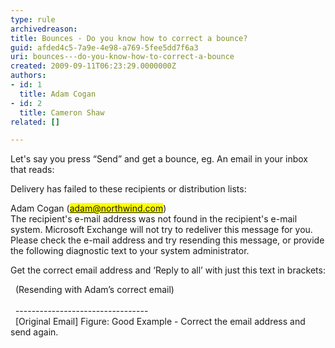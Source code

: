 ```yaml
---
type: rule
archivedreason: 
title: Bounces - Do you know how to correct a bounce?
guid: afded4c5-7a9e-4e98-a769-5fee5dd7f6a3
uri: bounces---do-you-know-how-to-correct-a-bounce
created: 2009-09-11T06:23:29.0000000Z
authors:
- id: 1
  title: Adam Cogan
- id: 2
  title: Cameron Shaw
related: []

---
```




  <p>Let's say you press “Send” and get a bounce, eg. An email in your inbox that reads&#58;&#160;</p>
<font class="ms-rteCustom-GreyBox">
<p>Delivery has failed to these recipients or distribution lists&#58;</p>
<p>Adam Cogan (<a href="mailto&#58;adam@northwind.com"><font style="background-color&#58;#ffff00;">ada</font><font style="background-color&#58;#ffff00;">m@northwind.com</font></a>)<br>
The recipient's e-mail address was not found in the recipient's e-mail system. Microsoft Exchange will not try to redeliver this message for you. Please check the e-mail address and try resending this message, or provide the following diagnostic text to your system administrator.</p>
</font>
<p>Get the correct email address and ‘Reply to all’ with just this text in brackets&#58;</p>
<font class="ms-rteCustom-GreyBox">&#160;&#160;(Resending with Adam’s correct email)<br>
&#160;&#160;&#160;&#160;&#160;&#160;&#160;&#160;&#160;&#160;&#160;&#160;&#160;&#160;&#160;&#160;&#160;&#160;&#160;&#160;&#160;&#160;&#160;&#160;&#160;&#160;&#160;&#160;&#160;&#160;&#160;&#160;<br>
&#160;&#160;---------------------------------<br>
&#160;&#160;[Original Email] </font><span class="ms-rteCustom-FigureGood">Figure&#58; Good Example - Correct the email address and send again.
</span>

<br><excerpt class='endintro'></excerpt><br>



